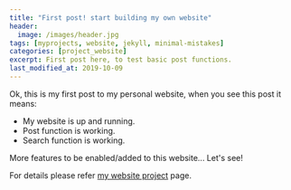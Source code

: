 ```yaml
---
title: "First post! start building my own website"
header:
  image: /images/header.jpg
tags: [myprojects, website, jekyll, minimal-mistakes]
categories: [project_website]
excerpt: First post here, to test basic post functions.
last_modified_at: 2019-10-09
---
```


Ok, this is my first post to my personal website, when you see this post it means:

- My website is up and running.
- Post function is working.
- Search function is working.

More features to be enabled/added to this website... Let's see!

For details please refer [my website project](/projects/website/) page.